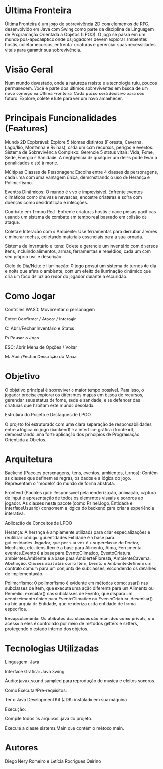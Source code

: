 # Última Fronteira
Última Fronteira é um jogo de sobrevivência 2D com elementos de RPG, desenvolvido em Java com Swing como parte da disciplina de Linguagem de Programação Orientada a Objetos (LPOO). O jogo se passa em um mundo pós-apocalíptico onde os jogadores devem explorar ambientes hostis, coletar recursos, enfrentar criaturas e gerenciar suas necessidades vitais para garantir sua sobrevivência.

# Visão Geral
Num mundo devastado, onde a natureza resiste e a tecnologia ruiu, poucos permanecem. Você é parte dos últimos sobreviventes em busca de um novo começo na Última Fronteira. Cada passo será decisivo para seu futuro. Explore, colete e lute para ver um novo amanhecer.

# Principais Funcionalidades (Features)
Mundo 2D Explorável: Explore 5 biomas distintos (Floresta, Caverna, Lago/Rio, Montanha e Ruínas), cada um com recursos, perigos e eventos.
Sistema de Sobrevivência Complexo: Gerencie 5 status vitais: Vida, Fome, Sede, Energia e Sanidade. A negligência de qualquer um deles pode levar a penalidades e até à morte.

Múltiplas Classes de Personagem: Escolha entre 4 classes de personagens, cada uma com uma vantagem única, demonstrando o uso de Herança e Polimorfismo.

Eventos Dinâmicos: O mundo é vivo e imprevisível. Enfrente eventos climáticos como chuvas e nevascas, encontre criaturas e sofra com doenças como desidratação e infecções.

Combate em Tempo Real: Enfrente criaturas hostis e cace presas pacíficas usando um sistema de combate em tempo real baseado em colisão de ataque.

Coleta e Interação com o Ambiente: Use ferramentas para derrubar árvores e minerar rochas, coletando materiais essenciais para a sua jornada.

Sistema de Inventário e Itens: Colete e gerencie um inventário com diversos itens, incluindo alimentos, armas, ferramentas e remédios, cada um com seu próprio uso e descrição.

Ciclo de Dia/Noite e Iluminação: O jogo possui um sistema de turnos de dia e noite que afeta o ambiente, com um efeito de iluminação dinâmico que cria um foco de luz ao redor do jogador durante a escuridão.

# Como Jogar
Controles
WASD: Movimentar o personagem

Enter: Confirmar / Atacar / Interagir 

C: Abrir/Fechar Inventário e Status

P: Pausar o Jogo 

ESC: Abrir Menu de Opções / Voltar

M: Abrir/Fechar Descrição do Mapa

# Objetivo
O objetivo principal é sobreviver o maior tempo possível. Para isso, o jogador precisa explorar os diferentes mapas em busca de recursos, gerenciar seus status de fome, sede e sanidade, e se defender das criaturas que habitam este mundo desolado.

Estrutura do Projeto e Destaques de LPOO:

O projeto foi estruturado com uma clara separação de responsabilidades entre a lógica do jogo (backend) e a interface gráfica (frontend), demonstrando uma forte aplicação dos princípios de Programação Orientada a Objetos.

# Arquitetura
Backend (Pacotes personagens, itens, eventos, ambientes, turnos): Contém as classes que definem as regras, os dados e a lógica do jogo. Representam o "modelo" do mundo de forma abstrata.

Frontend (Pacotes gui): Responsável pela renderização, animação, captura de input e apresentação de todos os elementos visuais e sonoros ao jogador. As classes neste pacote (como PainelJogo, Entidade e InterfaceUsuario) consomem a lógica do backend para criar a experiência interativa.

Aplicação de Conceitos de LPOO

Herança: A herança é amplamente utilizada para criar especializações e reutilizar código.
gui.entidades.Entidade é a base para gui.entidades.Jogador, que por sua vez é a superclasse de Doctor, Mechanic, etc.
itens.Item é a base para Alimento, Arma, Ferramenta.
eventos.Evento é a base para EventoClimatico, EventoCriatura.
ambientes.Ambiente é a base para AmbienteFloresta, AmbienteCaverna.
Abstração: Classes abstratas como Item, Evento e Ambiente definem um contrato comum para um conjunto de subclasses, escondendo os detalhes de implementação.

Polimorfismo: O polimorfismo é evidente em métodos como:
usar() nas subclasses de Item, que executa uma ação diferente para um Alimento ou Remedio.
executar() nas subclasses de Evento, que dispara um acontecimento único para EventoClimatico ou EventoCriatura.
desenhar() na hierarquia de Entidade, que renderiza cada entidade de forma específica.

Encapsulamento: Os atributos das classes são mantidos como private, e o acesso a eles é controlado por meio de métodos getters e setters, protegendo o estado interno dos objetos.

# Tecnologias Utilizadas
Linguagem: Java

Interface Gráfica: Java Swing

Áudio: javax.sound.sampled para reprodução de música e efeitos sonoros.

Como Executar/Pré-requisitos:

Ter o Java Development Kit (JDK) instalado em sua máquina.

Execução:

Compile todos os arquivos .java do projeto.

Execute a classe sistema.Main que contém o método main.

# Autores
Diego Nery Romeiro e Letícia Rodrigues Quirino